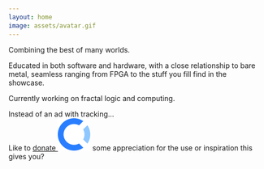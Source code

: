 ```yaml
---
layout: home
image: assets/avatar.gif
---
```


Combining the best of many worlds.

Educated in both software and hardware, with a close relationship to bare metal, seamless ranging from FPGA to the stuff you fill find in the showcase.

Currently working on fractal logic and computing.

Instead of an ad with tracking...  
Like to [donate ![opencollective](assets/opencollective-icon.svg)](https://opencollective.com/xyzzy1) some appreciation for the use or inspiration this gives you?
